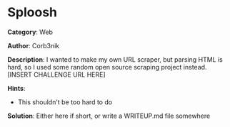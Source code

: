 # Sploosh

**Category**: Web

**Author**: Corb3nik

**Description**: I wanted to make my own URL scraper, but parsing HTML is hard, so I used some random open source scraping project instead. [INSERT CHALLENGE URL HERE]

**Hints**:
 * This shouldn't be too hard to do

**Solution**: Either here if short, or write a WRITEUP.md file somewhere
